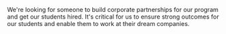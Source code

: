 We're looking for someone to build corporate partnerships for our program and get our students hired. It's critical for us to ensure strong outcomes for our students and enable them to work at their dream companies.